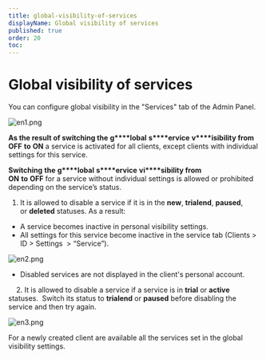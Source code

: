 ```yaml
---
title: global-visibility-of-services
displayName: Global visibility of services
published: true
order: 20
toc:
---
```


# Global visibility of services

You can configure global visibility in the "Services" tab of the Admin Panel.

<img src="https://reseller.support.gcore.com/hc/article_attachments/360007026958/en1.png" alt="en1.png">

**As the result of switching the** **g****lobal** **s****ervice** **v****isibility from OFF** **to** **ON** a service is activated for all clients, except clients with individual settings for this service.  

**Switching** **the** **g****lobal** **s****ervice** **vi****sibility from ON** **to** **OFF** for a service without individual settings is allowed or prohibited depending on the service’s status.   

1.  It is allowed to disable a service if it is in the **new**, **trialend**, **paused**, or **deleted** statuses. As a result:

*   A service becomes inactive in personal visibility settings.
*   All settings for this service become inactive in the service tab (Clients > ID > Settings  > “Service”).  

<img src="https://reseller.support.gcore.com/hc/article_attachments/360007026978/en2.png" alt="en2.png">

*   Disabled services are not displayed in the client's personal account. 

    2. It is allowed to disable a service if a service is in **trial** or **active** statuses.  Switch its status to **trialend** or **paused** before disabling the service and then try again.

<img src="https://reseller.support.gcore.com/hc/article_attachments/360006945157/en3.png" alt="en3.png">

For a newly created client are available all the services set in the global visibility settings.